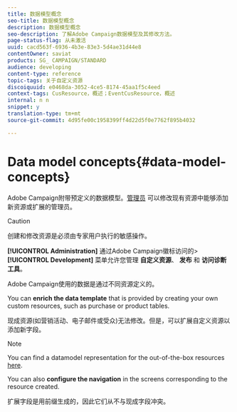 ```yaml
---
title: 数据模型概念
seo-title: 数据模型概念
description: 数据模型概念
seo-description: 了解Adobe Campaign数据模型及其修改方法。
page-status-flag: 从未激活
uuid: cacd563f-6936-4b3e-83e3-5d4ae31d44e8
contentOwner: saviat
products: SG_ CAMPAIGN/STANDARD
audience: developing
content-type: reference
topic-tags: 关于自定义资源
discoiquuid: e0468da-3052-4ce5-8174-45aa1f5c4eed
context-tags: CusResource，概述；EventCusResource，概述
internal: n n
snippet: y
translation-type: tm+mt
source-git-commit: 4d95fe00c1958399ff4d22d5f0e7762f895b4032

---
```



# Data model concepts{#data-model-concepts}

Adobe Campaign附带预定义的数据模型。[管理员](../../administration/using/users-management.md#functional-administrators) 可以修改现有资源中能够添加新资源或扩展的管理员。

>[!CAUTION]
>
>创建和修改资源是必须由专家用户执行的敏感操作。

**[!UICONTROL Administration]** 通过Adobe Campaign徽标访问的&gt; **[!UICONTROL Development]** 菜单允许您管理 **自定义资源**、 **发布** 和 **访问诊断工具**。

Adobe Campaign使用的数据是通过不同资源定义的。

You can **enrich the data template** that is provided by creating your own custom resources, such as purchase or product tables.

现成资源(如营销活动、电子邮件或受众)无法修改。但是，可以扩展自定义资源以添加新字段。

>[!NOTE]
>
>You can find a datamodel representation for the out-of-the-box resources [here](https://docs.campaign.adobe.com/doc/standard/en/datamodel/datamodel.html).

You can also **configure the navigation** in the screens corresponding to the resource created.

扩展字段是用前缀生成的，因此它们从不与现成字段冲突。
